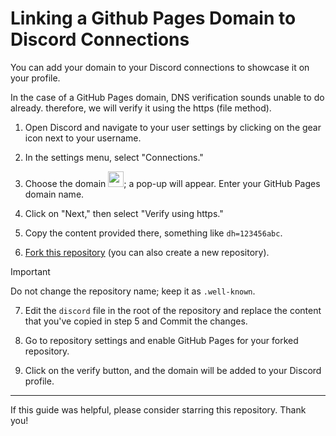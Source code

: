 # Linking a Github Pages Domain to Discord Connections

You can add your domain to your Discord connections to showcase it on your profile.

In the case of a GitHub Pages domain, DNS verification sounds unable to do already. therefore, we will verify it using the https (file method).

1. Open Discord and navigate to your user settings by clicking on the gear icon next to your username.

2. In the settings menu, select "Connections."

3. Choose the domain <img src="https://github.com/oyepriyansh/.well-known/assets/83062406/ed6ec647-f3d1-432e-bf00-94afdc4afdff" height="25px">; a pop-up will appear. Enter your GitHub Pages domain name.

4. Click on "Next," then select "Verify using https."

5. Copy the content provided there, something like `dh=123456abc`.

6. [Fork this repository](https://github.com/oyepriyansh/.well-known/fork) (you can also create a new repository).

> [!IMPORTANT]  
> Do not change the repository name; keep it as `.well-known`.

7. Edit the `discord` file in the root of the repository and replace the content that you've copied in step 5 and Commit the changes.

8. Go to repository settings and enable GitHub Pages for your forked repository.

9. Click on the verify button, and the domain will be added to your Discord profile.

--- 

If this guide was helpful, please consider starring this repository. Thank you!
